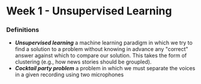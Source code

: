 # Week 1 - Unsupervised Learning

### Definitions
* ***Unsupervised learning*** a machine learning paradigm in which we try to find a solution to a problem without knowing in advance any "correct" answer against which to compare our solution. This takes the form of clustering (e.g., how news stories should be groupled).
* ***Cocktail party problem*** a problem in which we must separate the voices in a given recording using two microphones
